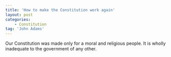 ```yaml
---
title: 'How to make the Constitution work again'
layout: post
categories:
    - Constitution
tag: 'John Adams'
---
```


Our Constitution was made only for a moral and religious people. It is wholly inadequate to the government of any other.